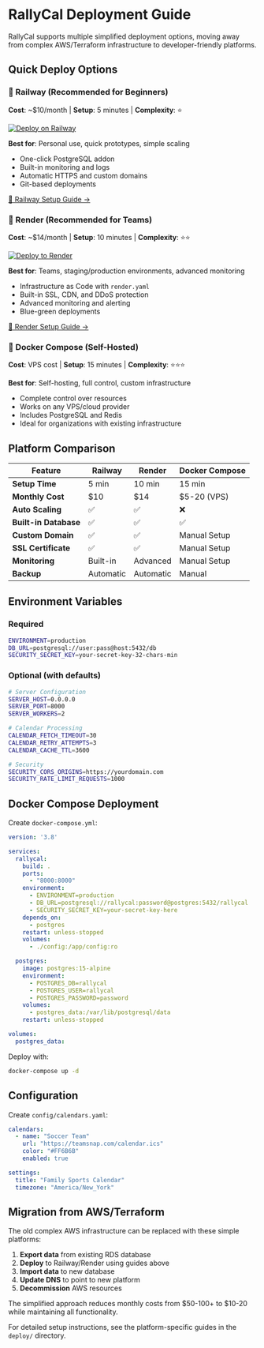 # RallyCal Deployment Guide

RallyCal supports multiple simplified deployment options, moving away from complex AWS/Terraform infrastructure to developer-friendly platforms.

## Quick Deploy Options

### 🚂 Railway (Recommended for Beginners)
**Cost**: ~$10/month | **Setup**: 5 minutes | **Complexity**: ⭐

[![Deploy on Railway](https://railway.app/button.svg)](https://railway.app/template/8nKqBv)

**Best for**: Personal use, quick prototypes, simple scaling
- One-click PostgreSQL addon
- Built-in monitoring and logs
- Automatic HTTPS and custom domains
- Git-based deployments

[📖 Railway Setup Guide →](./deploy/railway-setup.md)

### 🎨 Render (Recommended for Teams)
**Cost**: ~$14/month | **Setup**: 10 minutes | **Complexity**: ⭐⭐

[![Deploy to Render](https://render.com/images/deploy-to-render-button.svg)](https://render.com/deploy)

**Best for**: Teams, staging/production environments, advanced monitoring
- Infrastructure as Code with `render.yaml`
- Built-in SSL, CDN, and DDoS protection
- Advanced monitoring and alerting
- Blue-green deployments

[📖 Render Setup Guide →](./deploy/render-setup.md)

### 🐳 Docker Compose (Self-Hosted)
**Cost**: VPS cost | **Setup**: 15 minutes | **Complexity**: ⭐⭐⭐

**Best for**: Self-hosting, full control, custom infrastructure
- Complete control over resources
- Works on any VPS/cloud provider
- Includes PostgreSQL and Redis
- Ideal for organizations with existing infrastructure

## Platform Comparison

| Feature | Railway | Render | Docker Compose |
|---------|---------|---------|----------------|
| **Setup Time** | 5 min | 10 min | 15 min |
| **Monthly Cost** | $10 | $14 | $5-20 (VPS) |
| **Auto Scaling** | ✅ | ✅ | ❌ |
| **Built-in Database** | ✅ | ✅ | ✅ |
| **Custom Domain** | ✅ | ✅ | Manual Setup |
| **SSL Certificate** | ✅ | ✅ | Manual Setup |
| **Monitoring** | Built-in | Advanced | Manual Setup |
| **Backup** | Automatic | Automatic | Manual |

## Environment Variables

### Required
```bash
ENVIRONMENT=production
DB_URL=postgresql://user:pass@host:5432/db
SECURITY_SECRET_KEY=your-secret-key-32-chars-min
```

### Optional (with defaults)
```bash
# Server Configuration
SERVER_HOST=0.0.0.0
SERVER_PORT=8000
SERVER_WORKERS=2

# Calendar Processing  
CALENDAR_FETCH_TIMEOUT=30
CALENDAR_RETRY_ATTEMPTS=3
CALENDAR_CACHE_TTL=3600

# Security
SECURITY_CORS_ORIGINS=https://yourdomain.com
SECURITY_RATE_LIMIT_REQUESTS=1000
```

## Docker Compose Deployment

Create `docker-compose.yml`:

```yaml
version: '3.8'

services:
  rallycal:
    build: .
    ports:
      - "8000:8000"
    environment:
      - ENVIRONMENT=production
      - DB_URL=postgresql://rallycal:password@postgres:5432/rallycal
      - SECURITY_SECRET_KEY=your-secret-key-here
    depends_on:
      - postgres
    restart: unless-stopped
    volumes:
      - ./config:/app/config:ro

  postgres:
    image: postgres:15-alpine
    environment:
      - POSTGRES_DB=rallycal
      - POSTGRES_USER=rallycal
      - POSTGRES_PASSWORD=password
    volumes:
      - postgres_data:/var/lib/postgresql/data
    restart: unless-stopped

volumes:
  postgres_data:
```

Deploy with:
```bash
docker-compose up -d
```

## Configuration

Create `config/calendars.yaml`:

```yaml
calendars:
  - name: "Soccer Team"
    url: "https://teamsnap.com/calendar.ics"
    color: "#FF6B6B"
    enabled: true

settings:
  title: "Family Sports Calendar"
  timezone: "America/New_York"
```

## Migration from AWS/Terraform

The old complex AWS infrastructure can be replaced with these simple platforms:

1. **Export data** from existing RDS database
2. **Deploy** to Railway/Render using guides above  
3. **Import data** to new database
4. **Update DNS** to point to new platform
5. **Decommission** AWS resources

The simplified approach reduces monthly costs from $50-100+ to $10-20 while maintaining all functionality.

For detailed setup instructions, see the platform-specific guides in the `deploy/` directory.